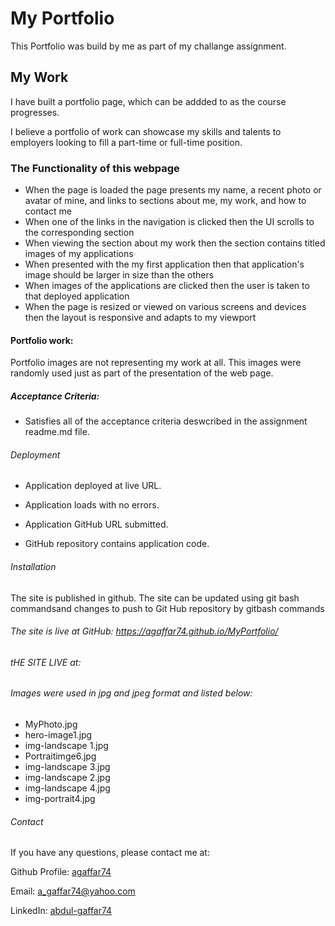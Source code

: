 # My Portfolio
This Portfolio was build by me as part of my challange assignment.

## My Work

I have built a portfolio page, which can be addded to as the course progresses. 

I believe a portfolio of work can showcase my skills and talents to employers looking to fill a part-time or full-time position. 
 
### The Functionality of this webpage

* When the page is loaded the page presents my name, a recent photo or avatar of mine, and links to sections about me, my work, and how to contact me
* When one of the links in the navigation is clicked then the UI scrolls to the corresponding section
* When viewing the section about my work then the section contains titled images of my applications
* When presented with the my first application then that application's image should be larger in size than the others
* When images of the applications are clicked then the user is taken to that deployed application
* When the page is resized or viewed on various screens and devices then the layout is responsive and adapts to my viewport


#### Portfolio work:
Portfolio images are not representing my work at all. This images were randomly used just as part of the presentation of the web page.

##### Acceptance Criteria:

* Satisfies all of the acceptance criteria deswcribed in the assignment readme.md file.

###### Deployment

* Application deployed at live URL.

* Application loads with no errors.

* Application GitHub URL submitted.

* GitHub repository contains application code.

###### Installation
The site is published in github. The site can be updated using git bash commandsand changes to push to Git Hub repository by gitbash commands

  
###### The site is live at GitHub:  https://agaffar74.github.io/MyPortfolio/
###### tHE SITE LIVE at: 

###### Images were used in jpg and jpeg format and listed below: 
- MyPhoto.jpg
- hero-image1.jpg
- img-landscape 1.jpg
- Portraitimge6.jpg
- img-landscape 3.jpg
- img-landscape 2.jpg
- img-landscape 4.jpg
- img-portrait4.jpg
  
###### Contact

If you have any questions, please contact me at: 
 
  Github Profile: [agaffar74 ](https://github.com/agaffar74)  

  Email:  a_gaffar74@yahoo.com

  LinkedIn: [ abdul-gaffar74](https://www.linkedin.com/in/abdul-gaffar74/)
